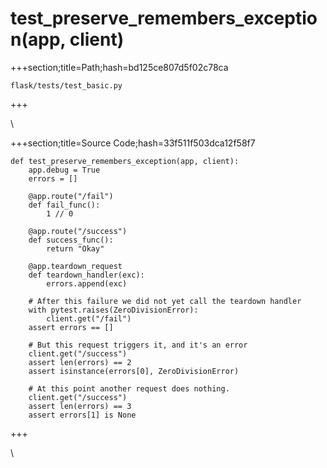 



# test_preserve_remembers_exception(app, client)
  
+++section;title=Path;hash=bd125ce807d5f02c78ca

`flask/tests/test_basic.py`
  
+++

\
  
+++section;title=Source Code;hash=33f511f503dca12f58f7
```
def test_preserve_remembers_exception(app, client):
    app.debug = True
    errors = []

    @app.route("/fail")
    def fail_func():
        1 // 0

    @app.route("/success")
    def success_func():
        return "Okay"

    @app.teardown_request
    def teardown_handler(exc):
        errors.append(exc)

    # After this failure we did not yet call the teardown handler
    with pytest.raises(ZeroDivisionError):
        client.get("/fail")
    assert errors == []

    # But this request triggers it, and it's an error
    client.get("/success")
    assert len(errors) == 2
    assert isinstance(errors[0], ZeroDivisionError)

    # At this point another request does nothing.
    client.get("/success")
    assert len(errors) == 3
    assert errors[1] is None
```  
+++

\
